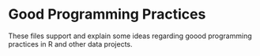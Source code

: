 # Good Programming Practices

These files support and explain some ideas regarding goood programming practices in R and other data projects.
